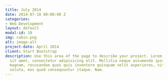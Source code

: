 ```yaml
---
title: July 2014
date: 2014-07-18 00:00:00 Z
categories:
- Web Development
layout: default
modal-id: 10
img: cabin.png
alt: image-alt
project-date: April 2014
client: Start Bootstrap
description: Use this area of the page to describe your project. Lorem ipsum dolor
  sit amet, consectetur adipisicing elit. Mollitia neque assumenda ipsam nihil, molestias
  magnam, recusandae quos quis inventore quisquam velit asperiores, vitae? Reprehenderit
  soluta, eos quod consequuntur itaque. Nam.
---
```


